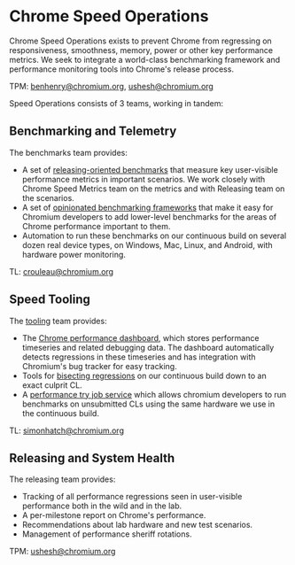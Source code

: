 # Chrome Speed Operations

Chrome Speed Operations exists to prevent Chrome from regressing on
responsiveness, smoothness, memory, power or other key performance metrics.
We seek to integrate a world-class benchmarking framework and performance
monitoring tools into Chrome's release process.

TPM: benhenry@chromium.org, ushesh@chromium.org
 
Speed Operations consists of 3 teams, working in tandem:

## Benchmarking and Telemetry
The benchmarks team provides:
  * A set of [releasing-oriented benchmarks](https://docs.google.com/document/d/1BM_6lBrPzpMNMtcyi2NFKGIzmzIQ1oH3OlNG27kDGNU/edit)
    that measure key user-visible performance metrics in important scenarios.
    We work closely with Chrome Speed Metrics team on the metrics and with
    Releasing team on the scenarios.
  * A set of [opinionated benchmarking frameworks](https://docs.google.com/document/d/1ni2MIeVnlH4bTj4yvEDMVNxgL73PqK_O9_NUm3NW3BA/edit)
    that make it easy for Chromium developers to add lower-level benchmarks for
    the areas of Chrome performance important to them.
  * Automation to run these benchmarks on our continuous build on several dozen
    real device types, on Windows, Mac, Linux, and Android, with hardware power
    monitoring.

TL: crouleau@chromium.org

## Speed Tooling
The [tooling](chrome_speed_services.md) team provides:
  * The [Chrome performance dashboard](https://chromeperf.appspot.com), which
    stores performance timeseries and related debugging data. The dashboard
    automatically detects regressions in these timeseries and has integration
    with Chromium's bug tracker for easy tracking.
  * Tools for [bisecting regressions](bisects.md) on our continuous build down
    to an exact culprit CL.
  * A [performance try job service](perf_trybots.md) which allows chromium
    developers to run benchmarks on unsubmitted CLs using the same hardware
    we use in the continuous build.

TL: simonhatch@chromium.org<br>

## Releasing and System Health
The releasing team provides:
  * Tracking of all performance regressions seen in user-visible performance
    both in the wild and in the lab.
  * A per-milestone report on Chrome's performance.
  * Recommendations about lab hardware and new test scenarios.
  * Management of performance sheriff rotations.

TPM: ushesh@chromium.org
